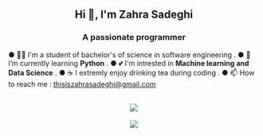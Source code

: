 
<h2 align="center">Hi 👋, I'm Zahra Sadeghi</h2>
<h3 align="center">A passionate programmer</h3>

● 👩‍💻 I'm a student of bachelor's of science in software engineering .
  ● 🌱 I’m currently learning **Python** .
  ● 💕 I'm intrested in **Machine learning and Data Science** .
  ● ☕ I extremly enjoy drinking tea during coding .
●  📫 How to reach me : thisiszahrasadeghi@gmail.com


<div align="center">
  <br>
  <a rel="nofollow" href="https://thisiszahrasadeghi.github.io/git/">
    <img src="https://streak-stats.demolab.com/?user=thisiszahrasadeghi")
   

  </a>
</div>


 <div align="center">
  <br>
  <a rel="nofollow" href="https://thisiszahrasadeghi.github.io/git/">
    <img src="https://github-readme-stats.vercel.app/api/top-langs/?username=thisiszahrasadeghi&hide_progress=true")
   

  </a>
</div>


<!---
 😄 Pronouns: she/her
 - 👀 I’m interested in tea , programming and hanging out with my friends
 - 💞️ I’m looking to collaborate on AI projects
 - 🌱 I’m currently learning python and trying to make myself better in English
 - 📫 How to reach me : thisiszahrasadeghi@gmail.com
 - ⚡ Fun fact: I can easily cry during comedy movies 😶
 ![Top Langs](https://github-readme-stats.vercel.app/api/top-langs/?username=thisiszahrasadeghi&hide_progress=true)
 ---> 

<!---
thisiszahrasadeghi/thisiszahrasadeghi is a ✨ special ✨ repository because its `README.md` (this file) appears on your GitHub profile.
You can click the Preview link to take a look at your changes.
--->

